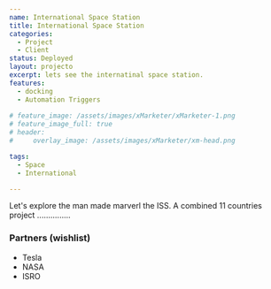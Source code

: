 ```yaml
---
name: International Space Station
title: International Space Station
categories:
  - Project
  - Client
status: Deployed
layout: projecto
excerpt: lets see the internatinal space station.
features:
  - docking
  - Automation Triggers
  
# feature_image: /assets/images/xMarketer/xMarketer-1.png
# feature_image_full: true
# header: 
#     overlay_image: /assets/images/xMarketer/xm-head.png

tags:
  - Space
  - International

---
```


Let's explore the man made marverl the ISS. A combined 11 countries project ...............



### Partners (wishlist)
* Tesla 
* NASA
* ISRO


